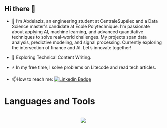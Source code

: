 ## Hi there 👋





- :telescope: I’m Abdelaziz, an engineering student at CentraleSupélec and a Data Science master's candidate at Ecole Polytechnique. I’m passionate about applying AI, machine learning, and advanced quantitative techniques to solve real-world challenges. My projects span data analysis, predictive modeling, and signal processing. Currently exploring the intersection of finance and AI. Let’s innovate together!
  
- :seedling: Exploring Technical Content Writing.

- :zap: In my free time, I solve problems on Litecode and read tech articles.

- :mailbox:How to reach me: [![Linkedin Badge](https://img.shields.io/badge/-kakbar-blue?style=flat&logo=Linkedin&logoColor=white)](https://www.linkedin.com/in/abdelaziz-guelfane-4b4489207/)




<h1 align="left">Languages and Tools</h1>

<br/>
<div align="center">
    <img src="https://skillicons.dev/icons?i=python,r,java,react,spring,materialui,flutter,css,html,js,firebase,mysql,nodejs,aws,git,gcp,numpy,pandas,tensorflow,pytorch,sklearn,matlab,sqlite,mongodb,docker,apache,spark,grafana,anaconda,azure,dart,django&perline=12" />
</div>

<br/>






<!--
**Abdelaziz03/Abdelaziz03** is a ✨ _special_ ✨ repository because its `README.md` (this file) appears on your GitHub profile.

Here are some ideas to get you started:

- 🔭 I’m currently working on ...
- 🌱 I’m currently learning ...
- 👯 I’m looking to collaborate on ...
- 🤔 I’m looking for help with ...
- 💬 Ask me about ...
- 📫 How to reach me: ...
- 😄 Pronouns: ...
- ⚡ Fun fact: ...
-->
